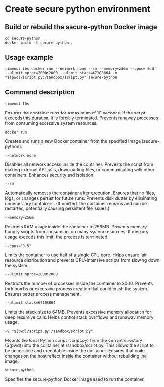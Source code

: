 # Create secure python environment

## Build or rebuild the secure-python Docker image

    cd secure-python
    docker build -t secure-python .

## Usage example

    timeout 10s docker run --network none --rm --memory=256m --cpus="0.5" --ulimit nproc=2000:2000 --ulimit stack=67108864 -v "$(pwd)/script.py:/sandbox/script.py" secure-python

## Command description

    timeout 10s

Ensures the container runs for a maximum of 10 seconds.
If the script exceeds this duration, it is forcibly terminated.
Prevents runaway processes from consuming excessive system resources.

    docker run

Creates and runs a new Docker container from the specified image (secure-python).

    --network none

Disables all network access inside the container.
Prevents the script from making external API calls, downloading files, or communicating with other containers.
Enhances security and isolation.

    --rm

Automatically removes the container after execution.
Ensures that no files, logs, or changes persist for future runs.
Prevents disk clutter by eliminating unnecessary containers.
(If omitted, the container remains and can be restarted, potentially causing persistent file issues.)

    --memory=256m

Restricts RAM usage inside the container to 256MB.
Prevents memory-hungry scripts from consuming too many system resources.
If memory usage exceeds this limit, the process is terminated.

    --cpus="0.5"

Limits the container to use half of a single CPU core.
Helps ensure fair resource distribution and prevents CPU-intensive scripts from slowing down the system.

    --ulimit nproc=2000:2000

Restricts the number of processes inside the container to 2000.
Prevents fork bombs or excessive process creation that could crash the system.
Ensures better process management.

    --ulimit stack=67108864

Limits the stack size to 64MB.
Prevents excessive memory allocation for deep recursive calls.
Helps control stack overflows and runaway memory usage.

    -v "$(pwd)/script.py:/sandbox/script.py"

Mounts the local Python script (script.py) from the current directory ($(pwd)) into the container at /sandbox/script.py.
This allows the script to be accessible and executable inside the container.
Ensures that code changes on the host reflect inside the container without rebuilding the image.

    secure-python

Specifies the secure-python Docker image used to run the container.
